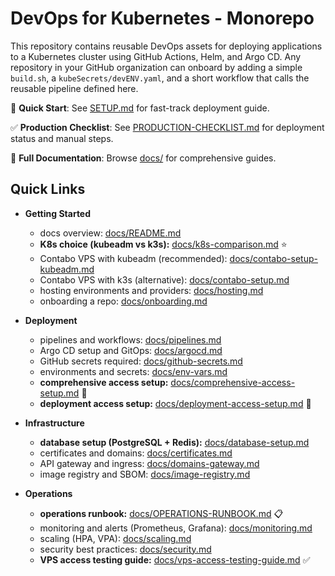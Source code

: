 DevOps for Kubernetes - Monorepo
=================================

This repository contains reusable DevOps assets for deploying applications to a Kubernetes cluster using GitHub Actions, Helm, and Argo CD. Any repository in your GitHub organization can onboard by adding a simple `build.sh`, a `kubeSecrets/devENV.yaml`, and a short workflow that calls the reusable pipeline defined here.

🚀 **Quick Start**: See [SETUP.md](SETUP.md) for fast-track deployment guide.

✅ **Production Checklist**: See [PRODUCTION-CHECKLIST.md](PRODUCTION-CHECKLIST.md) for deployment status and manual steps.

📖 **Full Documentation**: Browse [docs/](docs/README.md) for comprehensive guides.

Quick Links
-----------
- **Getting Started**
  - docs overview: [docs/README.md](docs/README.md)
  - **K8s choice (kubeadm vs k3s):** [docs/k8s-comparison.md](docs/k8s-comparison.md) ⭐
  - Contabo VPS with kubeadm (recommended): [docs/contabo-setup-kubeadm.md](docs/contabo-setup-kubeadm.md)
  - Contabo VPS with k3s (alternative): [docs/contabo-setup.md](docs/contabo-setup.md)
  - hosting environments and providers: [docs/hosting.md](docs/hosting.md)
  - onboarding a repo: [docs/onboarding.md](docs/onboarding.md)

- **Deployment**
  - pipelines and workflows: [docs/pipelines.md](docs/pipelines.md)
  - Argo CD setup and GitOps: [docs/argocd.md](docs/argocd.md)
  - GitHub secrets required: [docs/github-secrets.md](docs/github-secrets.md)
  - environments and secrets: [docs/env-vars.md](docs/env-vars.md)
  - **comprehensive access setup:** [docs/comprehensive-access-setup.md](docs/comprehensive-access-setup.md) 🔐
  - **deployment access setup:** [docs/deployment-access-setup.md](docs/deployment-access-setup.md) 🚀

- **Infrastructure**
  - **database setup (PostgreSQL + Redis):** [docs/database-setup.md](docs/database-setup.md)
  - certificates and domains: [docs/certificates.md](docs/certificates.md)
  - API gateway and ingress: [docs/domains-gateway.md](docs/domains-gateway.md)
  - image registry and SBOM: [docs/image-registry.md](docs/image-registry.md)

- **Operations**
  - **operations runbook:** [docs/OPERATIONS-RUNBOOK.md](docs/OPERATIONS-RUNBOOK.md) 📋
  - monitoring and alerts (Prometheus, Grafana): [docs/monitoring.md](docs/monitoring.md)
  - scaling (HPA, VPA): [docs/scaling.md](docs/scaling.md)
  - security best practices: [docs/security.md](docs/security.md)
  - **VPS access testing guide:** [docs/vps-access-testing-guide.md](docs/vps-access-testing-guide.md) ✅


